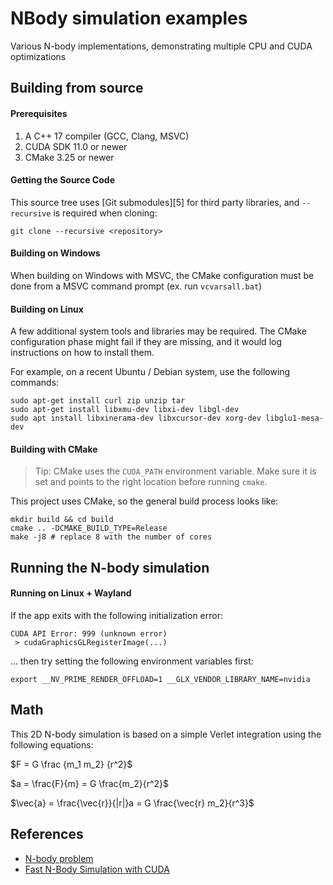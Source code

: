
# NBody simulation examples

Various N-body implementations, demonstrating multiple CPU and CUDA optimizations

## Building from source

#### Prerequisites

1. A C++ 17 compiler (GCC, Clang, MSVC)
2. CUDA SDK 11.0 or newer
3. CMake 3.25 or newer

#### Getting the Source Code

This source tree uses [Git submodules][5] for third party libraries,
and `--recursive` is required when cloning:

```shell
git clone --recursive <repository>
```

#### Building on Windows

When building on Windows with MSVC, the CMake configuration must be done from
a MSVC command prompt (ex. run `vcvarsall.bat`)

#### Building on Linux

A few additional system tools and libraries may be required. The CMake 
configuration phase might fail if they are missing, and it would log 
instructions on how to install them.

For example, on a recent Ubuntu / Debian system, use the following commands:

```
sudo apt-get install curl zip unzip tar
sudo apt-get install libxmu-dev libxi-dev libgl-dev
sudo apt install libxinerama-dev libxcursor-dev xorg-dev libglu1-mesa-dev
```

#### Building with CMake

> Tip: CMake uses the `CUDA_PATH` environment variable. Make sure it is set
> and points to the right location before running `cmake`.

This project uses CMake, so the general build process looks like:

```shell
mkdir build && cd build
cmake .. -DCMAKE_BUILD_TYPE=Release
make -j8 # replace 8 with the number of cores
```

## Running the N-body simulation

#### Running on Linux + Wayland 

If the app exits with the following initialization error:

```
CUDA API Error: 999 (unknown error)
 > cudaGraphicsGLRegisterImage(...)
```

... then try setting the following environment variables first:

```
export __NV_PRIME_RENDER_OFFLOAD=1 __GLX_VENDOR_LIBRARY_NAME=nvidia
```

## Math

This 2D N-body simulation is based on a simple Verlet integration using 
the following equations:

$F = G \frac {m_1 m_2} {r^2}$

$a = \frac{F}{m} = G \frac{m_2}{r^2}$

$\vec{a} = \frac{\vec{r}}{|r|}a = G \frac{\vec{r} m_2}{r^3}$

## References

- [N-body problem](https://en.wikipedia.org/wiki/N-body_problem)
- [Fast N-Body Simulation with CUDA](https://developer.nvidia.com/gpugems/gpugems3/part-v-physics-simulation/chapter-31-fast-n-body-simulation-cuda)
